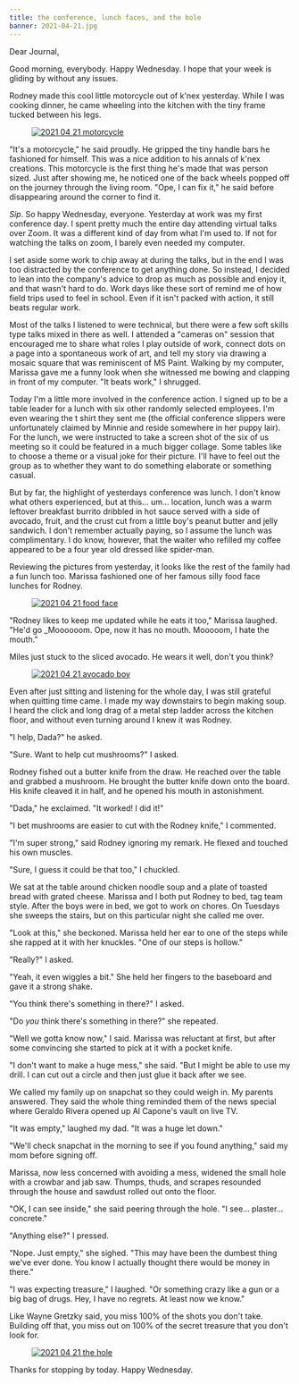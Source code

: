 ```yaml
---
title: the conference, lunch faces, and the hole
banner: 2021-04-21.jpg
---
```


Dear Journal,

Good morning, everybody.  Happy Wednesday.  I hope that your week is
gliding by without any issues.

Rodney made this cool little motorcycle out of k'nex yesterday.  While
I was cooking dinner, he came wheeling into the kitchen with the tiny
frame tucked between his legs.

<figure>
<a href="/images/2021-04-21-motorcycle.jpg">
<img alt="2021 04 21 motorcycle" src="/images/2021-04-21-motorcycle.jpg"/>
</a>
</figure>

"It's a motorcycle," he said proudly.  He gripped the tiny handle bars
he fashioned for himself.  This was a nice addition to his annals of
k'nex creations.  This motorcycle is the first thing he's made that
was person sized.  Just after showing me, he noticed one of the back
wheels popped off on the journey through the living room.  "Ope, I can
fix it," he said before disappearing around the corner to find it.

_Sip_.  So happy Wednesday, everyone.  Yesterday at work was my first
conference day.  I spent pretty much the entire day attending virtual
talks over Zoom.  It was a different kind of day from what I'm used
to.  If not for watching the talks on zoom, I barely even needed my
computer.

I set aside some work to chip away at during the talks, but in the end
I was too distracted by the conference to get anything done.  So
instead, I decided to lean into the company's advice to drop as much
as possible and enjoy it, and that wasn't hard to do.  Work days like
these sort of remind me of how field trips used to feel in school.
Even if it isn't packed with action, it still beats regular work.

Most of the talks I listened to were technical, but there were a few
soft skills type talks mixed in there as well.  I attended a "cameras
on" session that encouraged me to share what roles I play outside of
work, connect dots on a page into a spontaneous work of art, and tell
my story via drawing a mosaic square that was reminiscent of MS Paint.
Walking by my computer, Marissa gave me a funny look when she
witnessed me bowing and clapping in front of my computer.  "It beats
work," I shrugged.

Today I'm a little more involved in the conference action.  I signed
up to be a table leader for a lunch with six other randomly selected
employees.  I'm even wearing the t shirt they sent me (the official
conference slippers were unfortunately claimed by Minnie and reside
somewhere in her puppy lair).  For the lunch, we were instructed to
take a screen shot of the six of us meeting so it could be featured in
a much bigger collage.  Some tables like to choose a theme or a visual
joke for their picture.  I'll have to feel out the group as to whether
they want to do something elaborate or something casual.

But by far, the highlight of yesterdays conference was lunch.  I don't
know what others experienced, but at this... um... location, lunch was
a warm leftover breakfast burrito dribbled in hot sauce served with a
side of avocado, fruit, and the crust cut from a little boy's peanut
butter and jelly sandwich.  I don't remember actually paying, so I
assume the lunch was complimentary.  I do know, however, that the
waiter who refilled my coffee appeared to be a four year old dressed
like spider-man.

Reviewing the pictures from yesterday, it looks like the rest of the
family had a fun lunch too.  Marissa fashioned one of her famous silly
food face lunches for Rodney.

<figure>
<a href="/images/2021-04-21-food-face.jpg">
<img alt="2021 04 21 food face" src="/images/2021-04-21-food-face.jpg"/>
</a>
</figure>

"Rodney likes to keep me updated while he eats it too," Marissa
laughed.  "He'd go _Moooooom.  Ope, now it has no mouth.  Mooooom, I
hate the mouth."

Miles just stuck to the sliced avocado.  He wears it well, don't you
think?

<figure>
<a href="/images/2021-04-21-avocado-boy.jpg">
<img alt="2021 04 21 avocado boy" src="/images/2021-04-21-avocado-boy.jpg"/>
</a>
</figure>

Even after just sitting and listening for the whole day, I was still
grateful when quitting time came.  I made my way downstairs to begin
making soup.  I heard the click and long drag of a metal step ladder
across the kitchen floor, and without even turning around I knew it
was Rodney.

"I help, Dada?" he asked.

"Sure.  Want to help cut mushrooms?" I asked.

Rodney fished out a butter knife from the draw.  He reached over the
table and grabbed a mushroom.  He brought the butter knife down onto
the board.  His knife cleaved it in half, and he opened his mouth in
astonishment.

"Dada," he exclaimed.  "It worked!  I did it!"

"I bet mushrooms are easier to cut with the Rodney knife," I
commented.

"I'm super strong," said Rodney ignoring my remark.  He flexed and
touched his own muscles.

"Sure, I guess it could be that too," I chuckled.

We sat at the table around chicken noodle soup and a plate of toasted
bread with grated cheese.  Marissa and I both put Rodney to bed, tag
team style.  After the boys were in bed, we got to work on chores.  On
Tuesdays she sweeps the stairs, but on this particular night she
called me over.

"Look at this," she beckoned.  Marissa held her ear to one of the
steps while she rapped at it with her knuckles.  "One of our steps is
hollow."

"Really?" I asked.

"Yeah, it even wiggles a bit."  She held her fingers to the baseboard
and gave it a strong shake.

"You think there's something in there?" I asked.

"Do _you_ think there's something in there?" she repeated.

"Well we gotta know now," I said.  Marissa was reluctant at first, but
after some convincing she started to pick at it with a pocket knife.

"I don't want to make a huge mess," she said.  "But I might be able to
use my drill.  I can cut out a circle and then just glue it back after
we see.

We called my family up on snapchat so they could weigh in.  My parents
answered.  They said the whole thing reminded them of the news special
where Geraldo Rivera opened up Al Capone's vault on live TV.

"It was empty," laughed my dad.  "It was a huge let down."

"We'll check snapchat in the morning to see if you found anything,"
said my mom before signing off.

Marissa, now less concerned with avoiding a mess, widened the small
hole with a crowbar and jab saw.  Thumps, thuds, and scrapes resounded
through the house and sawdust rolled out onto the floor.

"OK, I can see inside," she said peering through the hole.  "I
see... plaster... concrete."

"Anything else?" I pressed.

"Nope.  Just empty," she sighed.  "This may have been the dumbest
thing we've ever done.  You know I actually thought there would be
money in there."

"I was expecting treasure," I laughed.  "Or something crazy like a gun
or a big bag of drugs.  Hey, I have no regrets.  At least now we
know."

Like Wayne Gretzky said, you miss 100% of the shots you don't take.
Building off that, you miss out on 100% of the secret treasure that
you don't look for.

<figure>
<a href="/images/2021-04-21-the-hole.jpg">
<img alt="2021 04 21 the hole" src="/images/2021-04-21-the-hole.jpg"/>
</a>
</figure>

Thanks for stopping by today.  Happy Wednesday.
